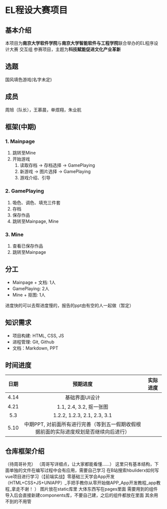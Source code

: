 # EL程设大赛项目

## 基本介绍
本项目为**南京大学软件学院**与**南京大学智能软件与工程学院**联合举办的EL程序设计大赛 交互组 参赛项目，主题为**科技赋能促进文化产业革新**

## 选题
国风填色游戏(名字未定)

## 成员
周旭（队长），王慕晨，单煜翔，朱业航

## 框架(中期)

### 1. Mainpage
1. 跳转至Mine
2. 开始游戏
   1. 读取存档 -> 存档选择 -> GamePlaying
   2. 新游戏 -> 图片选择 -> GamePlaying
   3. 游戏介绍、引导

### 2. GamePlaying
1. 吸色、调色、填充三件套
2. 存档
3. 保存作品
4. 跳转至Mainpage, Mine

### 3. Mine
1. 查看已保存作品
2. 跳转至Mainpage

## 分工
- Mainpage + 文档: 1人
- GamePlaying: 2人
- Mine + 抠图: 1人

进度快的可以去帮进度慢的，报告的ppt由有空的人一起做（暂定）

## 知识需求
- 项目构建: HTML, CSS, JS
- 进程管理: Git, Github
- 文档：Markdown, PPT

## 时间进度
| 日期 | 预期进度  | 实际进度 |
| :---: | :---: | :---: |
|4.14|基础界面UI设计||
|4.21|1.1, 2.4, 3.2, 抠一张图||
|5.3|1.2.2, 1.2.3, 2.1, 2.3, 3.1||
|5.10|中期PPT, 对前面所有进行完善（等到五一假期收假根据前面的实际进度规划是否继续向后进行）||

## 仓库框架介绍
（待周哥补充）
（周哥写详细点，让大家都能看懂……）
这里只有基本结构，下面单独的文件在编写过程中会有应用，需要自己学习
在B站搜索hbuliderx如何写vue项目进行学习（【前端实战】零基础三天学会App开发（HTML+CSS+JS+UNIAPP）_手把手教你从零开始做APP_App开发教程_app教程_拿走不谢！
）
图片放在static库里
大体东西写在pages里面
需要用到的组件导入后会直接新建components库，不要自己建，之后的组件都放在里面
其余用不到的不用管
